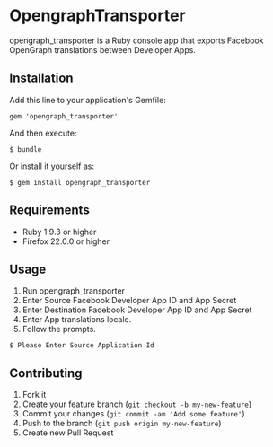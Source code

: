 # OpengraphTransporter

opengraph_transporter is a Ruby console app that exports Facebook OpenGraph translations between Developer Apps. 

## Installation

Add this line to your application's Gemfile:

    gem 'opengraph_transporter'

And then execute:

    $ bundle

Or install it yourself as:

    $ gem install opengraph_transporter
    
    
## Requirements

* Ruby 1.9.3 or higher
* Firefox 22.0.0 or higher

## Usage

1. Run opengraph_transporter
2. Enter Source Facebook Developer App ID and App Secret
3. Enter Destination Facebook Developer App ID and App Secret
4. Enter App translations locale.
5. Follow the prompts.


```
$ Please Enter Source Application Id
```


## Contributing

1. Fork it
2. Create your feature branch (`git checkout -b my-new-feature`)
3. Commit your changes (`git commit -am 'Add some feature'`)
4. Push to the branch (`git push origin my-new-feature`)
5. Create new Pull Request
